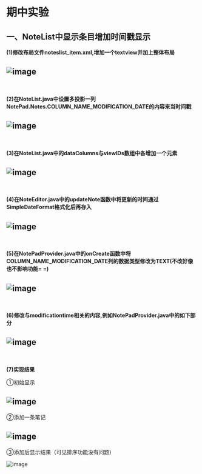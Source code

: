 # 期中实验
## 一、NoteList中显示条目增加时间戳显示

**(1)修改布局文件noteslist_item.xml,增加一个textview并加上整体布局**

![image](https://github.com/newass001/Android/blob/master/ScreenShots/qizhong(1).jpg)
---
<br>

**(2)在NoteList.java中设置多投影一列NotePad.Notes.COLUMN_NAME_MODIFICATION_DATE的内容来当时间戳**

![image](https://github.com/newass001/Android/blob/master/ScreenShots/qizhong(2).jpg)
---
<br>

**(3)在NoteList.java中的dataColumns与viewIDs数组中各增加一个元素**

![image](https://github.com/newass001/Android/blob/master/ScreenShots/qizhong(3).jpg)
---
<br>

**(4)在NoteEditor.java中的updateNote函数中将更新的时间通过SimpleDateFormat格式化后再存入**

![image](https://github.com/newass001/Android/blob/master/ScreenShots/qizhong(4).jpg)
---
<br>

**(5)在NotePadProvider.java中的onCreate函数中将COLUMN_NAME_MODIFICATION_DATE列的数据类型修改为TEXT(不改好像也不影响功能= =)**

![image](https://github.com/newass001/Android/blob/master/ScreenShots/qizhong(5).jpg)
---
<br>

**(6)修改与modificationtime相关的内容,例如NotePadProvider.java中的如下部分**

![image](https://github.com/newass001/Android/blob/master/ScreenShots/qizhong(6).jpg)
---
<br>

**(7)实现结果**

①初始显示

![image](https://github.com/newass001/Android/blob/master/ScreenShots/qizhongres(1).jpg)
---

②添加一条笔记

![image](https://github.com/newass001/Android/blob/master/ScreenShots/qizhongres(2).jpg)
---

③添加后显示结果（可见排序功能没有问题)

![image](https://github.com/newass001/Android/blob/master/ScreenShots/qizhongres(3).jpg)

